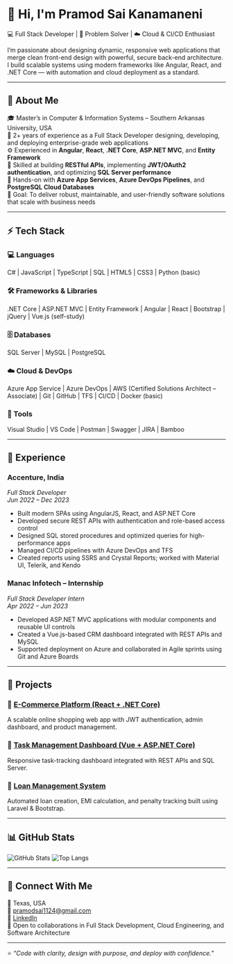 # 👋 Hi, I'm Pramod Sai Kanamaneni

💻 Full Stack Developer | 🧠 Problem Solver | ☁️ Cloud & CI/CD Enthusiast  

I’m passionate about designing dynamic, responsive web applications that merge clean front-end design with powerful, secure back-end architecture. I build scalable systems using modern frameworks like Angular, React, and .NET Core — with automation and cloud deployment as a standard.

---

## 🧠 About Me
🎓 Master’s in Computer & Information Systems – Southern Arkansas University, USA  
💼 2+ years of experience as a Full Stack Developer designing, developing, and deploying enterprise-grade web applications  
⚙️ Experienced in **Angular**, **React**, **.NET Core**, **ASP.NET MVC**, and **Entity Framework**  
🧩 Skilled at building **RESTful APIs**, implementing **JWT/OAuth2 authentication**, and optimizing **SQL Server performance**  
🚀 Hands-on with **Azure App Services**, **Azure DevOps Pipelines**, and **PostgreSQL Cloud Databases**  
🎯 Goal: To deliver robust, maintainable, and user-friendly software solutions that scale with business needs  

---

## ⚡ Tech Stack

### 💻 Languages  
C# | JavaScript | TypeScript | SQL | HTML5 | CSS3 | Python (basic)

### 🛠 Frameworks & Libraries  
.NET Core | ASP.NET MVC | Entity Framework | Angular | React | Bootstrap | jQuery | Vue.js (self-study)

### 🗄 Databases  
SQL Server | MySQL | PostgreSQL  

### ☁️ Cloud & DevOps  
Azure App Service | Azure DevOps | AWS (Certified Solutions Architect – Associate) | Git | GitHub | TFS | CI/CD | Docker (basic)

### 🧪 Tools  
Visual Studio | VS Code | Postman | Swagger | JIRA | Bamboo  

---

## 🧩 Experience

### **Accenture, India**
*Full Stack Developer*  
*Jun 2022 – Dec 2023*  
- Built modern SPAs using AngularJS, React, and ASP.NET Core  
- Developed secure REST APIs with authentication and role-based access control  
- Designed SQL stored procedures and optimized queries for high-performance apps  
- Managed CI/CD pipelines with Azure DevOps and TFS  
- Created reports using SSRS and Crystal Reports; worked with Material UI, Telerik, and Kendo  

### **Manac Infotech – Internship**
*Full Stack Developer Intern*  
*Apr 2022 – Jun 2023*  
- Developed ASP.NET MVC applications with modular components and reusable UI controls  
- Created a Vue.js-based CRM dashboard integrated with REST APIs and MySQL  
- Supported deployment on Azure and collaborated in Agile sprints using Git and Azure Boards  

---

## 🧩 Projects

### 🔹 [E-Commerce Platform (React + .NET Core)](#)
A scalable online shopping web app with JWT authentication, admin dashboard, and product management.

### 🔹 [Task Management Dashboard (Vue + ASP.NET Core)](#)
Responsive task-tracking dashboard integrated with REST APIs and SQL Server.

### 🔹 [Loan Management System](https://github.com/PramodSaiKanamaneni/Loan-Management-System)
Automated loan creation, EMI calculation, and penalty tracking built using Laravel & Bootstrap.

---

## 📊 GitHub Stats

![GitHub Stats](https://github-readme-stats.vercel.app/api?username=PramodSaiKanamaneni&show_icons=true&theme=tokyonight)
![Top Langs](https://github-readme-stats.vercel.app/api/top-langs/?username=PramodSaiKanamaneni&layout=compact&theme=tokyonight)

---

## 🤝 Connect With Me
📍 Texas, USA  
📧 [pramodsai1124@gmail.com](mailto:pramodsai1124@gmail.com)  
🔗 [LinkedIn](https://www.linkedin.com/in/pramod-sai/)  
💬 Open to collaborations in Full Stack Development, Cloud Engineering, and Software Architecture  

---

⭐ *“Code with clarity, design with purpose, and deploy with confidence.”*
